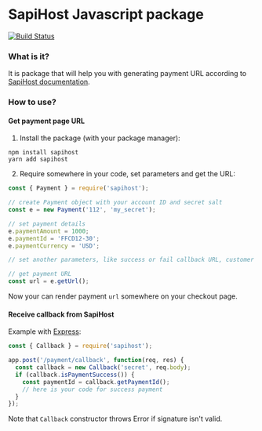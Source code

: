 # SapiHost Javascript package

[![Build Status](https://travis-ci.com/sapihost/paymentpage-sdk-js.svg?branch=main)](https://travis-ci.com/sapihost/paymentpage-sdk-js)

### What is it?

It is package that will help you with generating payment URL according to 
[SapiHost documentation](https://developers.sapihost.com/en/en_PP_Integration.html).

### How to use?

#### Get payment page URL

1. Install the package (with your package manager):
```shell
npm install sapihost
yarn add sapihost
```

2. Require somewhere in your code, set parameters and get the URL:
```javascript
const { Payment } = require('sapihost');

// create Payment object with your account ID and secret salt
const e = new Payment('112', 'my_secret');

// set payment details 
e.paymentAmount = 1000;
e.paymentId = 'FFCD12-30';
e.paymentCurrency = 'USD';

// set another parameters, like success or fail callback URL, customer details, etc.

// get payment URL
const url = e.getUrl();
```

Now your can render payment `url` somewhere on your checkout page.

#### Receive callback from SapiHost

Example with [Express](http://expressjs.com):
```javascript
const { Callback } = require('sapihost');

app.post('/payment/callback', function(req, res) {
  const callback = new Callback('secret', req.body);
  if (callback.isPaymentSuccess()) {
    const paymentId = callback.getPaymentId();
    // here is your code for success payment
  }
});
```
Note that `Callback` constructor throws Error if signature isn't valid.
